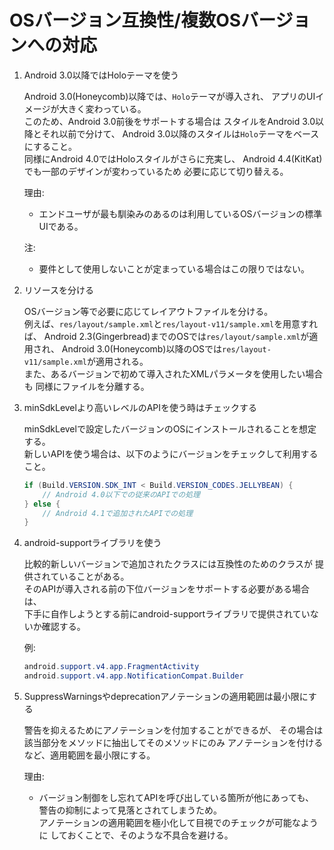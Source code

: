 # OSバージョン互換性/複数OSバージョンへの対応

1.  Android 3.0以降ではHoloテーマを使う

    Android 3.0(Honeycomb)以降では、`Holo`テーマが導入され、
    アプリのUIイメージが大きく変わっている。  
    このため、Android 3.0前後をサポートする場合は
    スタイルをAndroid 3.0以降とそれ以前で分けて、
    Android 3.0以降のスタイルは`Holo`テーマをベースにすること。  
    同様にAndroid 4.0ではHoloスタイルがさらに充実し、
    Android 4.4(KitKat)でも一部のデザインが変わっているため
    必要に応じて切り替える。

    理由:

    * エンドユーザが最も馴染みのあるのは利用しているOSバージョンの標準UIである。
    
    注:

    * 要件として使用しないことが定まっている場合はこの限りではない。

1.  リソースを分ける

    OSバージョン等で必要に応じてレイアウトファイルを分ける。  
    例えば、`res/layout/sample.xml`と`res/layout-v11/sample.xml`を用意すれば、
    Android 2.3(Gingerbread)までのOSでは`res/layout/sample.xml`が適用され、
    Android 3.0(Honeycomb)以降のOSでは`res/layout-v11/sample.xml`が適用される。  
    また、あるバージョンで初めて導入されたXMLパラメータを使用したい場合も
    同様にファイルを分離する。

1.  minSdkLevelより高いレベルのAPIを使う時はチェックする

    minSdkLevelで設定したバージョンのOSにインストールされることを想定する。  
    新しいAPIを使う場合は、以下のようにバージョンをチェックして利用すること。

    ```java
    if (Build.VERSION.SDK_INT < Build.VERSION_CODES.JELLYBEAN) {
        // Android 4.0以下での従来のAPIでの処理
    } else {
        // Android 4.1で追加されたAPIでの処理
    }
    ```

1.  android-supportライブラリを使う

    比較的新しいバージョンで追加されたクラスには互換性のためのクラスが
    提供されていることがある。  
    そのAPIが導入される前の下位バージョンをサポートする必要がある場合は、  
    下手に自作しようとする前にandroid-supportライブラリで提供されていないか確認する。

    例:

    ```java
    android.support.v4.app.FragmentActivity
    android.support.v4.app.NotificationCompat.Builder
    ```

1.  SuppressWarningsやdeprecationアノテーションの適用範囲は最小限にする

    警告を抑えるためにアノテーションを付加することができるが、
    その場合は該当部分をメソッドに抽出してそのメソッドにのみ
    アノテーションを付けるなど、適用範囲を最小限にする。

    理由:

    * バージョン制御をし忘れてAPIを呼び出している箇所が他にあっても、
      警告の抑制によって見落とされてしまうため。  
      アノテーションの適用範囲を極小化して目視でのチェックが可能なように
      しておくことで、そのような不具合を避ける。
